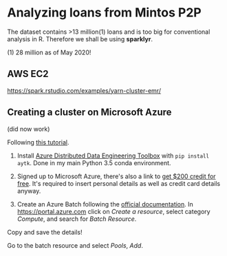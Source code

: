 # Analyzing loans from Mintos P2P

The dataset contains >13 million(1) loans and is too big for conventional analysis in R. Therefore we shall be using **sparklyr**.

(1) 28 million as of May 2020!

## AWS EC2

https://spark.rstudio.com/examples/yarn-cluster-emr/

## Creating a cluster on Microsoft Azure

(did now work)

Following [this tutorial](https://blog.revolutionanalytics.com/2018/02/aztk-sparklyr.html?utm_campaign=News&utm_medium=Community&utm_source=DataCamp.com).

1. Install [Azure Distributed Data Engineering Toolbox](https://github.com/Azure/aztk/blob/master/docs/00-getting-started.md) with `pip install aytk`. Done in my main Python 3.5 conda environment.

2. Signed up to Microsoft Azure, there's also a link to [get $200 credit for free](http://cda.ms/7v). It's required to insert personal details as well as credit card details anyway.

3. Create an Azure Batch following the [official documentation](https://docs.microsoft.com/en-us/azure/batch/quick-create-portal). In https://portal.azure.com click on *Create a resource*, select category *Compute*, and search for *Batch Resource*.

Copy and save the details!

Go to the batch resource and select *Pools*, *Add*.
